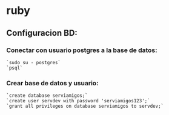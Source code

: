 # ruby
## Configuracion BD:

### Conectar con usuario postgres a la base de datos:
	`sudo su - postgres`
	`psql`

### Crear base de datos y usuario:

	`create database serviamigos;`
	`create user servdev with password 'serviamigos123';`
	`grant all privileges on database serviamigos to servdev;`
	
